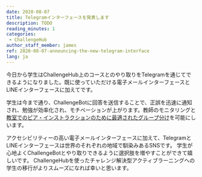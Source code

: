 ```yaml
---
date: 2020-08-07
title: Telegramインターフェースを発表します
description: TODO
reading_minutes: 1
categories:
 - ChallengeHub
author_staff_member: james
ref: 2020-08-07-announcing-the-new-telegram-interface
lang: ja
---
```


今日から学生はChallengeHub上のコースとのやり取りをTelegramを通じてできるようになりました。既に使っていただける電子メールインターフェースとLINEインターフェースに加えてです。

学生は今まで通り、ChallengeBotに回答を送信することで、正誤を迅速に通知され、勉強が効率化され、モチベーションが上がります。教師のモニタリングと[教室でのピア・インストラクションのために最適されたグループ分け]( /2020/04/10/announcing-study-teams/ )を可能にしいます。

アクセシビリティーの高い電子メールインターフェースに加えて、TelegramとLINEインターフェースは世界のそれぞれの地域で馴染みあるSNSです。
学生が心地よくChallengeBotとやり取りできるように選択肢を増やすことができて嬉しいです。
ChallengeHubを使ったチャレンジ解決型アクティブラーニングへの学生の移行がよりスムーズになれば幸いと思います。
